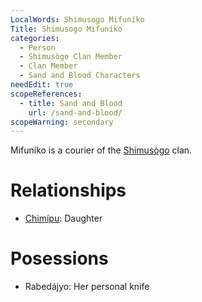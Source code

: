 ```yaml
---
LocalWords: Shimusogo Mifuníko
Title: Shimusogo Mifuníko
categories:
  - Person
  - Shimusògo Clan Member
  - Clan Member
  - Sand and Blood Characters
needEdit: true
scopeReferences:
  - title: Sand and Blood
    url: /sand-and-blood/
scopeWarning: secondary
---
```


Mifuníko is a courier of the [Shimusògo]() clan.

# Relationships

* [Chimípu](/shimusogo-chimípu/): Daughter

# Posessions

* Rabedájyo: Her personal knife

